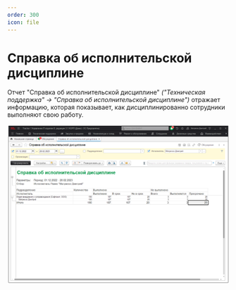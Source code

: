 ```yaml
---
order: 300
icon: file
---
```


# Cправка об исполнительской дисциплине

Отчет "Справка об исполнительской дисциплине" *("Техническая поддержка" -> "Справка об исполнительской дисциплине")* отражает информацию, которая показывает, как дисциплинированно сотрудники выполняют свою работу.

![01_справкаОбИсполнительной](static/01_справкаОбИсполнительной.png)